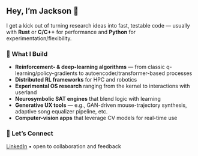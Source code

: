 <!-- GitHub Profile README -->

## Hey, I’m Jackson 👋

I get a kick out of turning research ideas into fast, testable code — usually with **Rust** or **C/C++** for performance and **Python** for experimentation/flexibility.

### 🔧 What I Build
- **Reinforcement- & deep-learning algorithms** — from classic q-learning/policy-gradients to autoencoder/transformer-based processes
- **Distributed RL frameworks** for HPC and robotics
- **Experimental OS research** ranging from the kernel to interactions with userland
- **Neurosymbolic SAT engines** that blend logic with learning
- **Generative UX tools** — e.g., GAN-driven mouse-trajectory synthesis, adaptive song equalizer pipeline, etc.
- **Computer-vision apps** that leverage CV models for real-time use

### 🤝 Let’s Connect
[LinkedIn](https://www.linkedin.com/in/jacksonr121/) • open to collaboration and feedback
